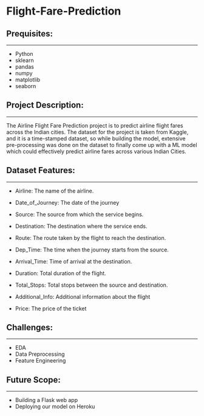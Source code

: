 # Flight-Fare-Prediction

## Prequisites:
----
- Python 
- sklearn
- pandas
- numpy
- matplotlib
- seaborn


## Project Description:
----
The Airline Flight Fare Prediction  project is to predict airline flight fares across the Indian cities. The dataset for the project is taken from Kaggle, and it is a time-stamped dataset, so while building the model, extensive pre-processing was done on the dataset to finally come up with a ML model which could effectively predict airline fares across various Indian Cities.


## Dataset Features:
----

- Airline: The name of the airline.

- Date_of_Journey: The date of the journey

- Source: The source from which the service begins.

- Destination: The destination where the service ends.

- Route: The route taken by the flight to reach the destination.

- Dep_Time: The time when the journey starts from the source.

- Arrival_Time: Time of arrival at the destination.

- Duration: Total duration of the flight.

- Total_Stops: Total stops between the source and destination.

- Additional_Info: Additional information about the flight

- Price: The price of the ticket

## Challenges:
----

- EDA
- Data Preprocessing
- Feature Engineering

## Future Scope:
----
- Building a Flask web app
- Deploying our model on Heroku

